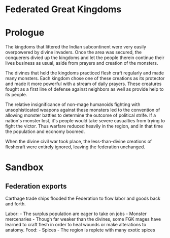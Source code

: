 # Federated Great Kingdoms

# Prologue

The kingdoms that littered the Indian subcontinent were very easily overpowered by divine invaders. Once the area was secured, the conquerers divied up the kingdoms and let the people therein continue their lives business as usual, aside from prayers and creation of the monsters.

The divines that held the kingdoms practiced flesh craft regularly and made many monsters. Each kingdom chose one of these creations as its protector and made it more powerful with a stream of daily prayers. These creatures fought as a first line of defense against neighbors as well as provide help to its people.

The relative insignificance of non-mage humanoids fighting with unsophisticated weapons against these monsters led to the convention of allowing monster battles to determine the outcome of political strife. If a nation's monster lost, it's people would take severe casualties from trying to fight the victor. Thus warfare reduced heavily in the region, and in that time the population and economy boomed.

When the divine civil war took place, the less-than-divine creations of fleshcraft were entirely ignored, leaving the federation unchanged. 

# Sandbox


## Federation exports
Carthage trade ships flooded the Federation to flow labor and goods back and forth.

Labor:
    - The surplus population are eager to take on jobs
    - Monster mercenaries
    - Though far weaker than the divines, some FGK mages have learned to craft flesh in order to heal wounds or make alterations to anatomy. 
Food:
    - Spices - The region is replete with many exotic spices